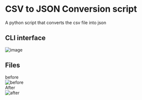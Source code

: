 # CSV to JSON Conversion script
A python script that converts the csv file into json

## CLI interface
![image](https://github.com/TechBoyy6/code-n-stitch/Python/CSV_to_JSON/img/CLI.jpg)

## Files
before<br/>
![before](https://github.com/TechBoyy6/code-n-stitch/Python/CSV_to_JSON/img/before.jpg)<br/>
After<br/>
![after](https://github.com/TechBoyy6/code-n-stitch/Python/CSV_to_JSON/img/after.jpg)
